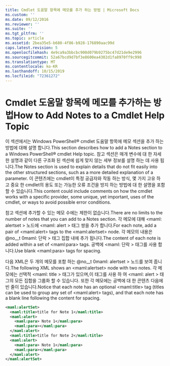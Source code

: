 ```yaml
---
title: Cmdlet 도움말 항목에 메모를 추가 하는 방법 | Microsoft Docs
ms.custom: ''
ms.date: 09/12/2016
ms.reviewer: ''
ms.suite: ''
ms.tgt_pltfrm: ''
ms.topic: article
ms.assetid: 2bea35e5-b680-4f86-b928-176890aac99d
caps.latest.revision: 5
ms.openlocfilehash: 4e9ca9a3bbcbc900d079b9275bc47d21de9e2996
ms.sourcegitcommit: 52a67bcd9d7bf3e8600ea4302d1fa8970ff9c998
ms.translationtype: MT
ms.contentlocale: ko-KR
ms.lasthandoff: 10/15/2019
ms.locfileid: "72361272"
---
```

# <a name="how-to-add-notes-to-a-cmdlet-help-topic"></a><span data-ttu-id="a1a64-102">Cmdlet 도움말 항목에 메모를 추가하는 방법</span><span class="sxs-lookup"><span data-stu-id="a1a64-102">How to Add Notes to a Cmdlet Help Topic</span></span>

<span data-ttu-id="a1a64-103">이 섹션에서는 Windows PowerShell® cmdlet 도움말 항목에 메모 섹션을 추가 하는 방법에 대해 설명 합니다.</span><span class="sxs-lookup"><span data-stu-id="a1a64-103">This section describes how to add a Notes section to a Windows PowerShell® cmdlet Help topic.</span></span> <span data-ttu-id="a1a64-104">참고 섹션은 매개 변수에 대 한 자세한 설명과 같이 다른 구조화 된 섹션에 쉽게 맞지 않는 세부 정보를 설명 하는 데 사용 됩니다.</span><span class="sxs-lookup"><span data-stu-id="a1a64-104">The Notes section is used to explain details that do not fit easily into the other structured sections, such as a more detailed explanation of a parameter.</span></span> <span data-ttu-id="a1a64-105">이 콘텐츠에는 cmdlet이 특정 공급자와 작동 하는 방식, 몇 가지 고유 하 고 중요 한 cmdlet의 용도 또는 가능한 오류 조건을 방지 하는 방법에 대 한 설명을 포함할 수 있습니다.</span><span class="sxs-lookup"><span data-stu-id="a1a64-105">This content could include comments on how the cmdlet works with a specific provider, some unique, yet important, uses of the cmdlet, or ways to avoid possible error conditions.</span></span>

<span data-ttu-id="a1a64-106">참고 섹션에 추가할 수 있는 메모 수에는 제한이 없습니다.</span><span class="sxs-lookup"><span data-stu-id="a1a64-106">There are no limits to the number of notes that you can add to a Notes section.</span></span> <span data-ttu-id="a1a64-107">각 메모에 대해 \<maml: alertset > 노드에 \<maml: alert > 태그 쌍을 추가 합니다.</span><span class="sxs-lookup"><span data-stu-id="a1a64-107">For each note, add a pair of \<maml:alert> tags to the \<maml:alertset> node.</span></span> <span data-ttu-id="a1a64-108">각 메모의 내용은 @no__t 0maml: 단락 > 태그 집합 내에 추가 됩니다.</span><span class="sxs-lookup"><span data-stu-id="a1a64-108">The content of each note is added within a set of \<maml:para> tags.</span></span> <span data-ttu-id="a1a64-109">공백에 \<maml: 단락 > 태그를 사용 합니다.</span><span class="sxs-lookup"><span data-stu-id="a1a64-109">Use blank \<maml:para> tags for spacing.</span></span>

<span data-ttu-id="a1a64-110">다음 XML은 두 개의 메모를 포함 하는 @no__t 0maml: alertset > 노드를 보여 줍니다.</span><span class="sxs-lookup"><span data-stu-id="a1a64-110">The following XML shows an \<maml:alertset> node with two notes.</span></span> <span data-ttu-id="a1a64-111">각 메모에는 선택적 \<maml: title > 태그가 있으며,이 태그를 사용 하 여 \<maml: alert > 태그의 모든 집합을 그룹화 할 수 있습니다. 또한 각 메모에는 공백에 대 한 콘텐츠 다음에 빈 줄이 있습니다.</span><span class="sxs-lookup"><span data-stu-id="a1a64-111">Notice that each note has an optional \<maml:title> tag (titles can be used to group any set of \<maml:alert> tags), and that each note has a blank line following the content for spacing.</span></span>

```xml
<maml:alertSet>
  <maml:title>title for Note 1</maml:title>
  <maml:alert>
    <maml:para> Note 1</maml:para>
    <maml:para></maml:para>
  </maml:alert>
  <maml:title>title for Note 2</maml:title>
  <maml:alert>
    <maml:para> Note 1</maml:para>
    <maml:para></maml:para>
  </maml:alert>
</maml:alertSet>
```



